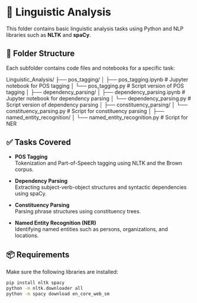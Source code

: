 # 🧠 Linguistic Analysis

This folder contains basic linguistic analysis tasks using Python and NLP libraries such as **NLTK** and **spaCy**.

## 📂 Folder Structure

Each subfolder contains code files and notebooks for a specific task:

Linguistic_Analysis/
├── pos_tagging/
│   ├── pos_tagging.ipynb           # Jupyter notebook for POS tagging
│   └── pos_tagging.py              # Script version of POS tagging
│
├── dependency_parsing/
│   ├── dependency_parsing.ipynb    # Jupyter notebook for dependency parsing
│   └── dependency_parsing.py       # Script version of dependency parsing
│
├── constituency_parsing/
│   └── constituency_parsing.py     # Script for constituency parsing
│
├── named_entity_recognition/
│   └── named_entity_recognition.py # Script for NER



## ✅ Tasks Covered

- **POS Tagging**  
  Tokenization and Part-of-Speech tagging using NLTK and the Brown corpus.

- **Dependency Parsing**  
  Extracting subject-verb-object structures and syntactic dependencies using spaCy.

- **Constituency Parsing**  
  Parsing phrase structures using constituency trees.

- **Named Entity Recognition (NER)**  
  Identifying named entities such as persons, organizations, and locations.

## 📦 Requirements

Make sure the following libraries are installed:

```bash
pip install nltk spacy
python -m nltk.downloader all
python -m spacy download en_core_web_sm

